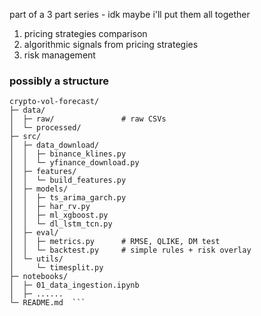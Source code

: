 part of a 3 part series - idk maybe i'll put them all together
1. pricing strategies comparison
2. algorithmic signals from pricing strategies
3. risk management


### possibly a structure  
```
crypto-vol-forecast/  
├─ data/  
│  ├─ raw/               # raw CSVs  
│  └─ processed/           
├─ src/  
│  ├─ data_download/  
│  │  ├─ binance_klines.py  
│  │  └─ yfinance_download.py  
│  ├─ features/  
│  │  └─ build_features.py  
│  ├─ models/  
│  │  ├─ ts_arima_garch.py  
│  │  ├─ har_rv.py  
│  │  ├─ ml_xgboost.py  
│  │  └─ dl_lstm_tcn.py  
│  ├─ eval/  
│  │  ├─ metrics.py      # RMSE, QLIKE, DM test  
│  │  └─ backtest.py     # simple rules + risk overlay  
│  └─ utils/  
│     └─ timesplit.py  
├─ notebooks/  
│  ├─ 01_data_ingestion.ipynb  
│  ├─ ......  
└─ README.md  ```
